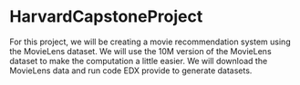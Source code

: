 # HarvardCapstoneProject
For this project, we will be creating a movie recommendation system using the MovieLens dataset.  We will use the 10M version of the MovieLens dataset to make the computation a little easier.  We will download the MovieLens data and run code EDX provide to generate datasets.
